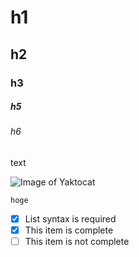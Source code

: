 # h1
## h2
### h3
##### h5
###### h6
text

![Image of Yaktocat](https://octodex.github.com/images/yaktocat.png)

```
hoge
```


- [x] List syntax is required
- [x] This item is complete
- [ ] This item is not complete
